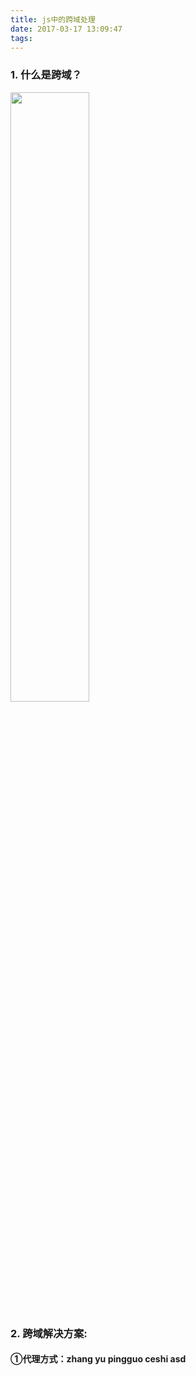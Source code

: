 ```yaml
---
title: js中的跨域处理
date: 2017-03-17 13:09:47
tags:
---
```

### 1. 什么是跨域？
<img style="width: 50%;" src="http://omy3ifpvu.bkt.clouddn.com/kuayu.png">

### 2. 跨域解决方案:
#### ①代理方式：zhang yu  pingguo ceshi  asd
